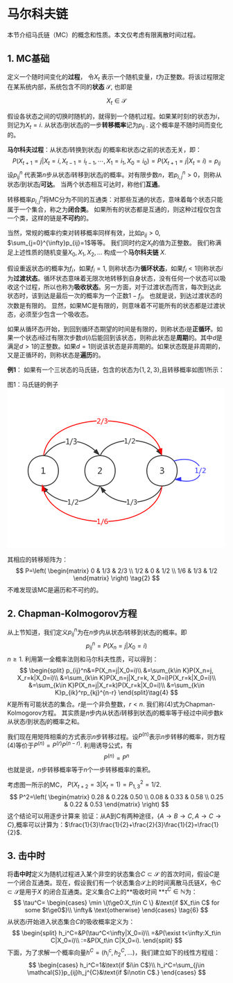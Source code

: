 

# 马尔科夫链

本节介绍马氏链（MC）的概念和性质。本文仅考虑有限离散时间过程。

## 1. MC基础

定义一个随时间变化的**过程**， 令$X_t$ 表示一个随机变量，$t$为正整数。将该过程限定在某系统内部，系统包含不同的**状态** $\mathcal{S}$, 也即是

$$X_t\in \mathcal{S}$$ 

假设各状态之间的切换时随机的，就得到一个随机过程。如果某时刻$t$的状态为$i$，则记为$X_t=i$. 从状态$i$到状态$j$的一步**转移概率**记为$p_{ij}$ . 这个概率是不随时间而变化的。

**马尔科夫过程**：从状态$i$转换到状态$j$ 的概率和状态$i$之前的状态无关，即：
$$
P(X_{t+1}=j|X_t=i, X_{t-1}=i_{t-1}, \cdots, X_1=i_1, X_0=i_0)= P(X_{t+1}=j|X_t=i) = p_{ij}\tag{1}
$$
设$p_{ij}^n$ 代表第$n$步从状态$i$转移到状态$j$的概率。对有限步数$n$，若$p_{i,j}^n>0$，则称从状态$i$到状态$j$**可达**。 当两个状态相互可达时，称他们**互通**。

转移概率$p_{i,j}^n$将MC分为不同的互通类：对那些互通的状态，意味着每个状态只能属于一个集合，称之为**闭合类**。 如果所有的状态都是互通的，则这种过程仅包含一个类，这样的链是**不可约**的。

当然，常规的概率约束对转移概率同样有效，比如$p_{ij}>0$, $\sum_{j=0}^{\infty}p_{ij}=1$等等。 我们同时约定$X_t$的值为正整数。 我们称满足上述性质的随机变量$X_0, X_1, X_2,...$ 构成一个**马尔科夫链** $X$. 

假设重返状态$i$的概率为$f_i$，如果$f_i=1$, 则称状态$i$为**循环状态**，如果$f_i<1$则称状态$i$为**过渡状态**。循环状态意味着无限次地转移到自身状态，没有任何一个状态可以吸收这个过程，所以也称为**吸收状态**。另一方面，对于过渡状态$j$而言，每次到达此状态时，该到达是最后一次的概率为一个正数$1-f_j$。 也就是说，到达过渡状态的次数是有限的。  显然，如果MC是有限的，则意味着不可能所有的状态都是过渡状态，必须至少包含一个吸收态。


如果从循环态$i$开始，到回到循环态期望的时间是有限的，则称状态$i$是**正循环**。如果一个状态$i$经过有限次步数$d(i)$后能回到该状态，则称此状态是**周期**的。其中$d$是满足$d>1$的正整数。如果$d=1$则说该状态是非周期的。如果状态既是非周期的，又是正循环的，则称状态是**遍历**的。 

**例1**： 如果有一个三状态的马氏链，包含的状态为$\{1,2,3\}$,且转移概率如图1所示： 

图1：马氏链的例子![](MC状态图.png )

其相应的转移矩阵为：
$$
P=\left(
\begin{matrix}
0 & 1/3 & 2/3 \\
1/2 & 0 & 1/2 \\
1/6 & 1/3 & 1/2
\end{matrix}
\right) \tag{2}
$$
不难发现该MC是遍历和不可约的。

## 2. Chapman-Kolmogorov方程

从上节知道，我们定义$p_{ij}^n$为在$n$步内从状态$i$转移到状态$j$的概率。即
$$
p_{ij}^n=P(X_n=j|X_0=i)\tag{3}
$$
$n\ge 1$. 利用第一全概率法则和马尔科夫性质，可以得到：
$$
\begin{split}
p_{ij}^n&=P(X_n=j|X_0=i)\\
&=\sum_{k\in K}P(X_n=j, X_r=k|X_0=i)\\
&=\sum_{k\in K}P(X_n=j|X_r=k, X_0=i)P(X_r=k|X_0=i)\\
&=\sum_{k\in K}P(X_n=j|X_r=k)P(X_r=k|X_0=i)\\
&=\sum_{k\in K}p_{ik}^rp_{kj}^{n-r}
\end{split}\tag{4}
$$
$K$是所有可能状态的集合。$r$是一个非负整数，$r<n$. 我们称(4)式为Chapman-Kolmogorov方程。 其实质是$n$步内从状态$i$转移到状态$j$的概率等于经过中间步数$k$从状态$i$到状态$j$的概率之和。

我们现在用矩阵相乘的方式表示$n$步转移过程。设$P^{(n)}$表示$n$步转移的概率，则方程(4)等价于$P^{(n)}=P^{(r)}P^{(n-r)}$. 利用诱导公式，有
$$
P^{(n)}=P^n\tag{5}
$$
也就是说，$n$步转移概率等于$n$个一步转移概率的乘积。



考虑图一所示的MC， $P(X_{t+2}=3|X_t=1)=P_{1,3}^2=1/2$.
$$
P^2=\left(
\begin{matrix}
0.28 & 0.22& 0.50 \\
0.08 & 0.33 & 0.58 \\
0.25 & 0.22 & 0.53
\end{matrix}
\right)
$$
这个结论可以用逐步计算来 验证：从A到C有两种途径，$\{A\to B\to C, A\to C\to C\}$,概率可以计算为：$\frac{1}{3}\frac{1}{2}+\frac{2}{3}\frac{1}{2}=\frac{1}{2}$.

## 3. 击中时



将**击中时**定义为随机过程进入某个非空的状态集合${C}\subset\mathcal{S}$ 的首次时间，假设${C}$是一个闭合互通类。现在，假设我们有一个状态集合$\mathcal{S}$上的时间离散马氏链$X$，令${C}\subset \mathcal{S}$是用于$X$ 的闭合互通类。定义集合$C$上的**吸收时间 **$\tau^C\in \mathbb{N}$为：
$$
\tau^C=
\begin{cases}
\min \{t\ge0:X_t\in C \}   &\text{if $X_t\in C$ for some $t\ge0$}\\
\infty& \text{otherwise}
\end{cases}
\tag{6}
$$
从状态$i$开始进入状态集合$C$的吸收概率定义为：
$$
\begin{split}
h_i^C=&P(\tau^C<\infty|X_0=i)\\
=&P(\exist t<\infty:X_t\in C|X_0=i)\\
:=&P(X_t\in C|X_0=i).
\end{split}
$$
下面，为了求解一个概率向量$h^C=(h_i^c, h_2^C,...)$，我们建立如下的线性方程组：
$$
\begin{cases}
h_i^C=1&\text{if $i\in C$}\\
h_i^C=\sum_{j\in \mathcal{S}}p_{ij}h_j^{C}&\text{if $i\notin C$.}
\end{cases}
$$
